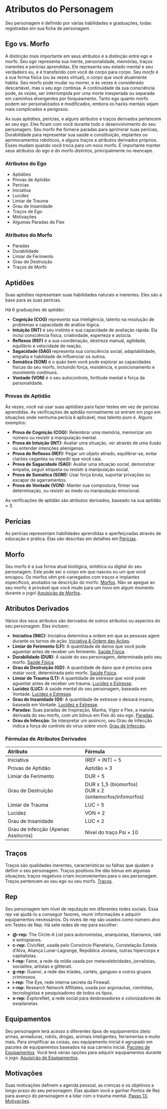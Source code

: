 # Atributos do Personagem

Seu personagem é definido por várias habilidades e graduações, todas registradas em sua ficha de personagem.

## Ego vs. Morfo

A distinção mais importante em seus atributos é a distinção entre ego e morfo. Seu _ego_ representa sua mente, personalidade, memórias, traços inerentes e perícias aprendidas. Ele representa seu estado mental e seu verdadeiro eu, e é transferido com você de corpo para corpo. Seu _morfo_ é a sua forma física (ou às vezes virtual), o corpo que você atualmente habita. Seu morfo pode mudar ou morrer, e às vezes é considerado descartável, mas o seu ego continua. A continuidade da sua consciência pode, às vezes, ser interrompida por uma morte inesperada ou separada em caminhos divergentes por forqueamento. Tanto ego quanto morfo podem ser personalizados e modificados, embora os hacks mentais sejam mais complicados e perigosos.

As suas aptidões, perícias, e alguns atributos e traços derivados pertencem ao seu ego. Eles ficam com você durante todo o desenvolvimento do seu personagem. Seu morfo lhe fornece paradas para aprimorar suas perícias, Durabilidade para representar sua saúde e constituição, implantes ou aprimoramentos robóticos, e alguns traços e atributos derivados próprios. Esses mudam quando você troca para um novo morfo. É importante manter seus atributos do ego e do morfo distintos, principalmente no reencape.

<!-- CLEANED blockquote -->

### Atributos do Ego

<!-- CLEANED div class="two-columns-text" -->

- Aptidões
- Provas de Aptidão
- Perícias
- Iniciativa
- Lucidez
- Limiar de Trauma
- Grau de Insanidade
- Traços de Ego
- Motivações
- Algumas Paradas de Flex

<!-- CLEANED /div -->

<!-- CLEANED /blockquote -->

<!-- CLEANED blockquote -->

### Atributos do Morfo

<!-- CLEANED div class="two-columns-text" -->

- Paradas
- Durabilidade
- Limiar de Ferimento
- Grau de Destruição
- Traços de Morfo

<!-- CLEANED /div -->

<!-- CLEANED /blockquote -->

## Aptidões

Suas aptidões representam suas habilidades naturais e inerentes. Eles são a base para as suas perícias.

Há 6 graduações de aptidão:

- **Cognição (COG)** representa sua inteligência, talento na resolução de problemas e capacidade de análise lógica.
- **Intuição (INT)** é seu instinto e sua capacidade de avaliação rápida. Ela inclui consciência física, criatividade, esperteza e astúcia.
- **Reflexos (REF)** é a sua coordenação, destreza manual, agilidade, equilíbrio e velocidade de reação.
- **Sagacidade (SAG)** representa sua consciência social, adaptabilidade, empatia e habilidade de influenciar os outros.
- **Somática (SOM)** é o quão bem você pode explorar as capacidades físicas do seu morfo, incluindo força, resistência, e posicionamento e movimento contínuos.
- **Vontade (VON)** é o seu autocontrole, fortitude mental e força da personalidade.

### Provas de Aptidão

Às vezes, você vai usar suas aptidões para fazer testes em vez de perícias aprendidas. As verificações de aptidão normalmente só entram em jogo em situações onde nenhuma perícia é aplicável, mas talento puro é. Alguns exemplos:

- **Prova de Cognição (COG):** Relembrar uma memória, memorizar um número ou resistir à manipulação mental.
- **Prova de Intuição (INT):** Avaliar uma situação, ver através de uma ilusão ou entender intenções alienígenas.
- **Prova de Reflexos (REF):** Pegar um objeto atirado, equilibrar-se, evitar clarões cegantes ou impedir que você caia.
- **Prova de Sagacidade (SAG):** Avaliar uma situação social, demonstrar empatia, seguir etiqueta ou resistir à manipulação social.
- **Prova de Somática (SOM):** Usar força bruta, suportar privações ou escapar de agarramentos.
- **Prova de Vontade (VON):** Manter sua compostura, firmar sua determinação, ou resistir ao medo ou manipulação emocional.

As verificações de aptidão são atributos derivados, baseado na sua aptidão × 3.

## Perícias

As perícias representam habilidades aprendidas e aperfeiçoadas através de educação e prática. Elas são descritas em detalhes em [Perícias](../04/18-skills.md).

## Morfo

Seu morfo é a sua forma atual biológica, sintética ou digital do seu personagem. Este pode ser o corpo em que nasceu ou um que você encapou. Os morfos vêm pré-carregados com traços e implantes específicos, anotados na descrição do morfo. [Morfos](../04/21-morphs.md). Não se apegue ao seu morfo: é provável que você mude para um novo em algum momento durante o jogo! [Aquisição de Morfos](../15/03-acquiring-morphs.md).

## Atributos Derivados

Vários dos seus atributos são derivados de outros atributos ou aspectos do seu personagem. Eles incluem:

- **Iniciativa (INIC):** Iniciativa determina a ordem em que as pessoas agem durante os turnos de ação. [Iniciativa & Ordem das Ações](../03/04-initiative-order-of-actions.md).
- **Limiar de Ferimento (LF):** A quantidade de danos que você pode aguentar antes de receber um ferimento. [Saúde Física](../12/16-physical-health.md).
- **Durabilidade (DUR):** A saúde do seu personagem, determinada pelo seu morfo. [Saúde Física](../12/16-physical-health.md).
- **Grau de Destruição (GD):** A quantidade de dano que é preciso para matar você, determinada pelo morfo. [Saúde Física](../12/16-physical-health.md).
- **Limiar de Trauma (LT):** A quantidade de estresse que você pode aguentar antes de receber um trauma. [Lucidez e Estresse](../12/18-mental-health.md#lucidity-and-stress).
- **Lucidez (LUC):** A saúde mental do seu personagem, baseada em Vontade. [Lucidez e Estresse](../12/18-mental-health.md#lucidity-and-stress).
- **Grau de Insanidade (GI):** A quantidade de estresse o deixará insano, baseada em Vontade. [Lucidez e Estresse](../12/18-mental-health.md#lucidity-and-stress).
- **Paradas:** Suas paradas de Inspiração, Manha, Vigor e Flex, a maioria derivada do seu morfo, com um bônus em Flex do seu ego. [Paradas](../03/05-pools.md).
- **Grau de Infecção:** Se interpretar um assincro, seu Grau de Infecção indica a força do controle do vírus sobre você. [Grau de Infecção](../14/01-psi-overview.md#infection-rating).

<!-- CLEANED blockquote class="table" -->

### Fórmulas de Atributos Derivados

| Atributo                            | Fórmula                                                         |
|:----------------------------------- |:--------------------------------------------------------------- |
| Iniciativa                          | (REF + INT) ÷ 5                                                 |
| Provas de Aptidão                   | Aptidão × 3                                                     |
| Limiar de Ferimento                 | DUR ÷ 5                                                         |
| Grau de Destruição                  | DUR x 1,5 (biomorfos)<br>DUR x 2 (sintemorfos/infomorfos) |
| Limiar de Trauma                    | LUC ÷ 5                                                         |
| Lucidez                             | VON × 2                                                         |
| Grau de Insanidade                  | LUC × 2                                                         |
| Grau de Infecção (Apenas Assincros) | Nível do traço Psi × 10                                         |

<!-- CLEANED /blockquote -->

## Traços

Traços são qualidades inerentes, características ou falhas que ajudam a definir o seu personagem. Traços positivos lhe dão bônus em algumas situações; traços negativos criam inconvenientes para o seu personagem. Traços pertencem ao seu ego ou seu morfo. [Traços](../04/28-traits.md).

## Rep

Seu personagem tem nível de reputação em diferentes redes sociais. Essa rep vai ajudá-lo a conseguir favores, reunir informações e adquirir equipamentos necessários. Os níveis de rep são usados como número alvo em Testes de Rep. Há sete redes de rep para escolher:

- **@-rep:** The Circle-A List para autonomistas, anarquistas, titanianos, ralé e extropianos.
- **c-rep:** CivicNet, usada pelo Consórcio Planetário, Constelação Estrela d'Alva, Aliança Lunar-Lagrange, República Joviana, outras hipercorps e capitalistas.
- **f-rep:** Fame, a rede da mídia usada por metacelebridades, jornalistas, socialites, artistas e glitterati.
- **g-rep:** Guanxi, a rede das tríades, cartéis, gangues e outros grupos criminosos.
- **i-rep:** The Eye, rede interna secreta da Firewall.
- **r-rep:** Research Network Affiliates, usada por argonautas, cientistas, tecnologistas e pesquisadores de todos os tipos.
- **x-rep:** ExploreNet, a rede social para desbravadores e colonizadores de exoplanetas.

## Equipamentos

Seu personagem terá acesso a diferentes tipos de equipamentos úteis: armas, armaduras, robôs, drogas, animais inteligentes, ferramentas e muito mais. Para simplificar as coisas, seu equipamento inicial é agrupado em pacotes de equipamentos baseados na sua carreira inicial. [Pacotes de Equipamentos](../04/27-gear-packs.md). Você terá várias opções para adquirir equipamentos durante o jogo. [Aquisição de Equipamentos](../16/02-acquiring-gear.md).

## Motivações

Suas motivações definem a agenda pessoal, as crenças e os objetivos a longo prazo do seu personagem. Elas ajudam você a ganhar Pontos de Rez para avanço do personagem e a lidar com o trauma mental. [Passo 13: Motivações](../04/16-step-13-motivations.md).
